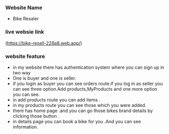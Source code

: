 ### Website Name
* Bike Resaler

### live websie link
(https://bike-resell-228a8.web.app/)

### website feature
* in my website there has authentication system where you can sign up in two way
* One is buyer and one is seller.
* if you login as buyer you can see orders route.if you log in as seller you can see three option.Add products,MyProducts and one more option you can see.
* in add products route you can add items .
* in my products route you can see those which you were added.
* there has home page .and you can go those bikes brand details by clicking those button .
* in details page you can book a bike for you .And you can see information.